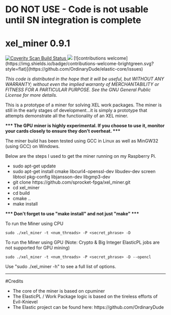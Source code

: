 <h1><b>DO NOT USE - Code is not usable until SN integration is complete</b></h1>


# xel_miner 0.9.1

<a href="https://scan.coverity.com/projects/ordinarydude-xel_miner">
  <img alt="Coverity Scan Build Status"
       src="https://scan.coverity.com/projects/10948/badge.svg"/>
</a>  <img src="https://travis-ci.org/OrdinaryDude/xel_miner.svg?branch=master"/> [![contributions welcome](https://img.shields.io/badge/contributions-welcome-brightgreen.svg?style=flat)](https://github.com/OrdinaryDude/elastic-core/issues)

<i>This code is distributed in the hope that it will be useful, but WITHOUT ANY WARRANTY;
without even the implied warranty of MERCHANTABILITY or FITNESS FOR A PARTICULAR PURPOSE.
See the GNU General Public License for more details.</i>

This is a prototype of a miner for solving XEL work packages.  The miner is still in the early stages of development...it is simply a prototype that attempts demonstrate all the functionality of an XEL miner.

<b>*** The GPU miner is highly experimental.  If you choose to use it, monitor your cards closely to ensure they don't overheat. ***</b>

The miner build has been tested using GCC in Linux as well as MinGW32 (using GCC) on Windows.

Below are the steps I used to get the miner running on my Raspberry Pi.
<ul>
<li>sudo apt-get update</li>
<li>sudo apt-get install cmake libcurl4-openssl-dev libudev-dev screen libtool pkg-config libjansson-dev libgmp3-dev</li>
<li>git clone https://github.com/sprocket-fpga/xel_miner.git</li>
<li>cd xel_miner</li>
<li>cd build</li>
<li>cmake ..</li>
<li>make install</li>
</ul>

<b>*** Don't forget to use "make install" and not just "make" ***</b>

To run the Miner using CPU

    sudo ./xel_miner -t <num_threads> -P <secret_phrase> -D

To run the Miner using GPU (Note: Crypto & Big Integer ElasticPL jobs are not supported for GPU mining)

    sudo ./xel_miner -t <num_threads> -P <secret_phrase> -D --opencl

Use "sudo ./xel_miner -h" to see a full list of options.
________________________________________________________________________________________________

#Credits
<ul>
<li>The core of the miner is based on cpuminer</li>
<li>The ElasticPL / Work Package logic is based on the tireless efforts of Evil-Knievel</li>
<li>The Elastic project can be found here: https://github.com/OrdinaryDude</li>
</ul>